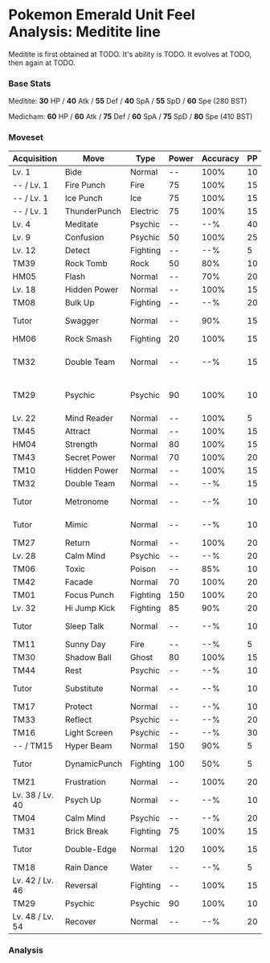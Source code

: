 # Pokemon Emerald Unit Feel Analysis: Meditite line

Meditite is first obtained at TODO. It's ability is TODO. It evolves at TODO, then again at TODO.

### Base Stats

Meditite: **30** HP / **40** Atk / **55** Def / **40** SpA / **55** SpD / **60** Spe (280 BST)

Medicham: **60** HP / **60** Atk / **75** Def / **60** SpA / **75** SpD / **80** Spe (410 BST)

### Moveset

|Acquisition    |Move        |Type    |Power|Accuracy|PP |Notes                    |
|---            |---         |---     |---  |---     |---|---                      |
|Lv. 1          |Bide        |Normal  |--   |100%    |10 |                         |
|-- / Lv. 1     |Fire Punch  |Fire    |75   |100%    |15 |                         |
|-- / Lv. 1     |Ice Punch   |Ice     |75   |100%    |15 |                         |
|-- / Lv. 1     |ThunderPunch|Electric|75   |100%    |15 |                         |
|Lv. 4          |Meditate    |Psychic |--   |--%     |40 |                         |
|Lv. 9          |Confusion   |Psychic |50   |100%    |25 |                         |
|Lv. 12         |Detect      |Fighting|--   |--%     |5  |                         |
|TM39           |Rock Tomb   |Rock    |50   |80%     |10 |                         |
|HM05           |Flash       |Normal  |--   |70%     |20 |                         |
|Lv. 18         |Hidden Power|Normal  |--   |100%    |15 |                         |
|TM08           |Bulk Up     |Fighting|--   |--%     |20 |                         |
|Tutor          |Swagger     |Normal  |--   |90%     |15 |Emerald only             |
|HM06           |Rock Smash  |Fighting|20   |100%    |15 |                         |
|TM32           |Double Team |Normal  |--   |--%     |15 |Buy at Game Corner       |
|TM29           |Psychic     |Psychic |90   |100%    |10 |Buy at Game Corner       |
|Lv. 22         |Mind Reader |Normal  |--   |100%    |5  |                         |
|TM45           |Attract     |Normal  |--   |100%    |15 |                         |
|HM04           |Strength    |Normal  |80   |100%    |15 |                         |
|TM43           |Secret Power|Normal  |70   |100%    |20 |                         |
|TM10           |Hidden Power|Normal  |--   |100%    |15 |                         |
|TM32           |Double Team |Normal  |--   |--%     |15 |                         |
|Tutor          |Metronome   |Normal  |--   |--%     |10 |Emerald only             |
|Tutor          |Mimic       |Normal  |--   |--%     |10 |Emerald only             |
|TM27           |Return      |Normal  |--   |100%    |20 |                         |
|Lv. 28         |Calm Mind   |Psychic |--   |--%     |20 |                         |
|TM06           |Toxic       |Poison  |--   |85%     |10 |                         |
|TM42           |Facade      |Normal  |70   |100%    |20 |                         |
|TM01           |Focus Punch |Fighting|150  |100%    |20 |                         |
|Lv. 32         |Hi Jump Kick|Fighting|85   |90%     |20 |                         |
|Tutor          |Sleep Talk  |Normal  |--   |--%     |10 |Emerald only             |
|TM11           |Sunny Day   |Fire    |--   |--%     |5  |                         |
|TM30           |Shadow Ball |Ghost   |80   |100%    |15 |                         |
|TM44           |Rest        |Psychic |--   |--%     |10 |                         |
|Tutor          |Substitute  |Normal  |--   |--%     |10 |Emerald only             |
|TM17           |Protect     |Normal  |--   |--%     |10 |                         |
|TM33           |Reflect     |Psychic |--   |--%     |20 |                         |
|TM16           |Light Screen|Psychic |--   |--%     |30 |                         |
|-- / TM15      |Hyper Beam  |Normal  |150  |90%     |5  |                         |
|Tutor          |DynamicPunch|Fighting|100  |50%     |5  |Emerald only             |
|TM21           |Frustration |Normal  |--   |100%    |20 |                         |
|Lv. 38 / Lv. 40|Psych Up    |Normal  |--   |--%     |10 |                         |
|TM04           |Calm Mind   |Psychic |--   |--%     |20 |                         |
|TM31           |Brick Break |Fighting|75   |100%    |15 |                         |
|Tutor          |Double-Edge |Normal  |120  |100%    |15 |Emerald only             |
|TM18           |Rain Dance  |Water   |--   |--%     |5  |                         |
|Lv. 42 / Lv. 46|Reversal    |Fighting|--   |100%    |15 |                         |
|TM29           |Psychic     |Psychic |90   |100%    |10 |                         |
|Lv. 48 / Lv. 54|Recover     |Normal  |--   |--%     |20 |                         |

### Analysis